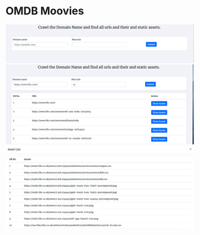 # OMDB Moovies 
![Screenshot](https://github.com/ajit123jain/crawler/blob/master/1.png)
![Screenshot](https://github.com/ajit123jain/crawler/blob/master/2.png)
![Screenshot](https://github.com/ajit123jain/crawler/blob/master/3.png)